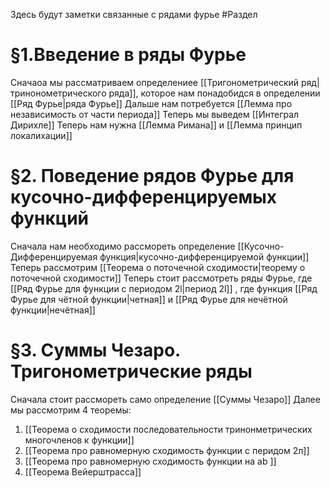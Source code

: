 Здесь будут заметки связанные с рядами фурье
#Раздел 
 # §1.Введение в ряды Фурье
 Сначаоа мы рассматриваем определениее [[Тригонометрический  ряд|тринонометрического ряда]], которое нам понадобидся в определении  [[Ряд Фурье|ряда Фурье]]
 Дальше нам потребуется [[Лемма про независимость от части периода]]
 Теперь мы выведем [[Интеграл Дирихле]]
 Теперь нам нужна [[Лемма Римана]] и [[Лемма принцип локалихации]]
 # §2. Поведение рядов Фурье для кусочно-дифференцируемых функций
 Сначала нам необходимо рассмореть определение [[Кусочно-Дифференцируемая функция|кусочно-дифференцируемой функции]]
 Теперь рассмотрим [[Теорема о поточечной сходимости|теорему о поточечной сходимости]]
  Теперь стоит рассмотреть ряды Фурье, где [[Ряд Фурье для функции с периодом 2l|период 2l]] , где функция [[Ряд Фурье для чётной функции|четная]] и [[Ряд Фурье для нечётной функции|нечётная]]
  # §3. Суммы Чезаро. Тригонометрические ряды
Сначала стоит рассмореть само определение [[Суммы Чезаро]]
Далее мы рассмотрим 4 теоремы:
1. [[Теорема о сходимости последовательности тринонметрических многочленов к функции]]
2. [[Теорема про равномерную сходимость функции с перидом 2л]]
3. [[Теорема про равномерную сходимость функции на ab ]]
4. [[Теорема Вейерштрасса]]
